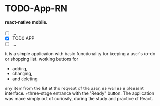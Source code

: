 # TODO-App-RN

#### react-native mobile.

- [ ] ... 
- [x] TODO APP
- [ ] ...

It is a simple application with basic functionality for keeping a user's to-do or shopping list.
working buttons for 
+ adding, 
+ changing, 
+ and deleting 

any item from the list at the request of the user, as well as a pleasant interface.
+three-stage entrance with the "Ready" button.
The application was made simply out of curiosity, during the study and practice of React.
